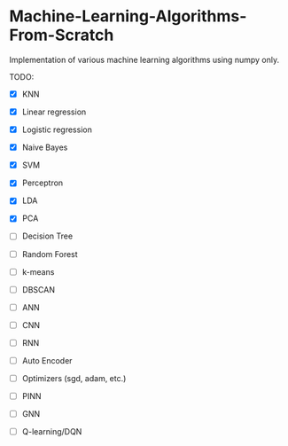# Machine-Learning-Algorithms-From-Scratch
Implementation of various machine learning algorithms using numpy only.

TODO:
- [x] KNN
- [x] Linear regression
- [x] Logistic regression
- [x] Naive Bayes
- [x] SVM
- [x] Perceptron
- [x] LDA
- [x] PCA
- [ ] Decision Tree
- [ ] Random Forest
- [ ] k-means
- [ ] DBSCAN
- [ ] ANN
- [ ] CNN
- [ ] RNN
- [ ] Auto Encoder
- [ ] Optimizers (sgd, adam, etc.)

- [ ] PINN
- [ ] GNN
- [ ] Q-learning/DQN
